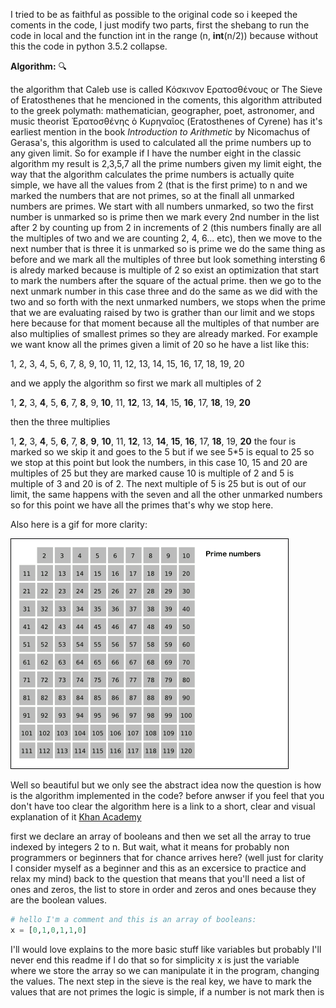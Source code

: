 I tried to be as faithful as possible to the original code so i keeped the coments in the code, I just modify two parts, first the shebang to run the code in local and the function int in the range (n, **int**(n/2)) because without this the code in python 3.5.2 collapse.

**Algorithm:** :mag:

the algorithm that Caleb use is called Κόσκινον Ερατοσθένους or The Sieve of Eratosthenes that he mencioned in the coments, this algorithm attributed to the greek polymath: mathematician, geographer, poet, astronomer, and music theorist Ἐρατοσθένης ὁ Κυρηναῖος (Eratosthenes of Cyrene) has it's earliest mention in the book *Introduction to Arithmetic* by Nicomachus of Gerasa's, this algorithm is used to calculated all the prime numbers up to any given limit. So for example if I have the number eight in the classic algorithm my result is 2,3,5,7 all the prime numbers given my limit eight, the way that the algorithm calculates the prime numbers is actually quite simple, we have all the values from 2 (that is the first prime) to n and we marked the numbers that are not primes, so at the finall all unmarked numbers are primes. We start with all numbers unmarked, so two the first number is unmarked so is prime then we mark every 2nd number in the list after 2 by counting up from 2 in increments of 2 (this numbers finally are all the multiples of two and we are counting 2, 4, 6... etc), then we move to the next number that is three it is unmarked so is prime we do the same thing as before and we mark all the multiples of three but look something intersting 6 is alredy marked because is multiple of 2 so exist an optimization that start to mark the numbers after the square of the actual prime. then we go to the next unmark number in this case three and do the same as we did with the two and so forth with the next unmarked numbers, we stops when the prime that we are evaluating raised by two is grather than our limit and we stops here because for that moment because all the multiples of that number are also multiplies of smallest primes so they are already marked. For example we want know all the primes given a limit of 20 so he have a list like this:

1, 2, 3, 4, 5, 6, 7, 8, 9, 10, 11, 12, 13, 14, 15, 16, 17, 18, 19, 20

and we apply the algorithm so first we mark all multiples of 2 

1, **2**, 3, **4**, 5, **6**, 7, **8**, 9, **10**, 11, **12**, 13, **14**, 15, **16**, 17, **18**, 19, **20**

then the three multiplies

1, **2**, 3, **4**, 5, **6**, 7, **8**, **9**, **10**, 11, **12**, 13, **14**, **15**, **16**, 17, **18**, 19, **20**
the four is marked so we skip it and goes to the 5 but if we see 5*5 is equal to 25 so we stop at this point but look the numbers, in this case 10, 15 and 20 are multiples of 25 but they are marked cause 10 is multiple of 2 and 5 is multiple of 3 and 20 is of 2. The next multiple of 5 is 25 but is out of our limit, the same happens with the seven and all the other unmarked numbers so for this point we have all the primes that's why we stop here.

Also here is a gif for more clarity:

![](Sieve_of_Eratosthenes_animation.gif)

Well so beautiful but we only see the abstract idea now the question is how is the algorithm implemented in the code? before anwser if you feel that you don't have too clear the algorithm here is a link to a short, clear and visual explanation of it [Khan Academy](https://es.khanacademy.org/computing/computer-science/cryptography/comp-number-theory/v/sieve-of-eratosthenes-prime-adventure-part-4) 


 first we declare an array of booleans and then we set all the array to true indexed by integers 2 to n. But wait, what it means for probably non programmers or beginners that for chance arrives here? (well just for clarity I consider myself as a beginner and this as an excersice to practice and relax my mind) back to the question that means that you'll need a list of ones and zeros, the list to store in order and zeros and ones because they are the boolean values.  
```python
# hello I'm a comment and this is an array of booleans:
x = [0,1,0,1,1,0] 
```
I'll would love explains to the more basic stuff like variables but probably I'll never end this readme if I do that so for simplicity x is just the variable where we store the array so we can manipulate it in the program, changing the values. The next step in the sieve is the real key, we have to mark the values that are not primes the logic is simple, if a number is not mark then is 